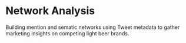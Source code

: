 # Network Analysis
Building mention and sematic networks using Tweet metadata to gather marketing insights on competing light beer brands.
